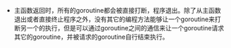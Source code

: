 - 主函数返回时，所有的goroutine都会被直接打断，程序退出。除了从主函数退出或者直接终止程序之外，没有其它的编程方法能够让一个goroutine来打断另一个的执行，但是可以通过goroutine之间的通信来让一个goroutine请求其它的goroutine，并被请求的goroutine自行结束执行。
